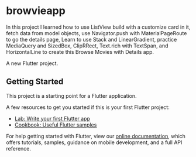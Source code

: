 # browvieapp
In this project I learned how to use ListView build with a customize card in it,
fetch data from model objects, use Navigator.push with MaterialPageRoute to go the details page,
Learn to use Stack and LinearGradient, practice MediaQuery and SizedBox,
ClipRRect, Text.rich with TextSpan, and HorizontalLine to create this Browse Movies with Details app.


A new Flutter project.

## Getting Started

This project is a starting point for a Flutter application.

A few resources to get you started if this is your first Flutter project:

- [Lab: Write your first Flutter app](https://flutter.dev/docs/get-started/codelab)
- [Cookbook: Useful Flutter samples](https://flutter.dev/docs/cookbook)

For help getting started with Flutter, view our
[online documentation](https://flutter.dev/docs), which offers tutorials,
samples, guidance on mobile development, and a full API reference.
